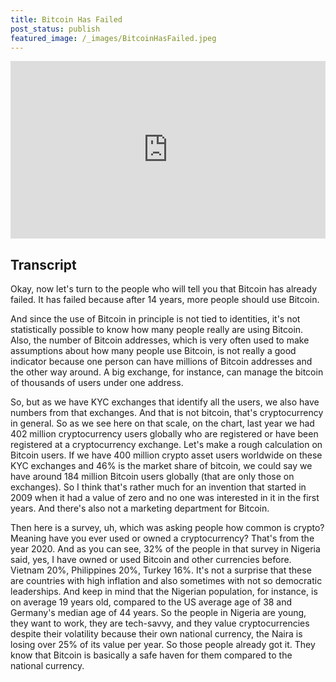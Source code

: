 ```yaml
---
title: Bitcoin Has Failed
post_status: publish
featured_image: /_images/BitcoinHasFailed.jpeg
---
```


<div style="padding:56.25% 0 0 0;position:relative;"><iframe src="https://player.vimeo.com/video/847253598?badge=0&amp;autopause=0&amp;player_id=0&amp;app_id=58479" frameborder="0" allow="autoplay; fullscreen; picture-in-picture" allowfullscreen style="position:absolute;top:0;left:0;width:100%;height:100%;" title="025 Bitcoin Has Failed"></iframe></div>

<div style="margin-bottom:30px;"></div>

## Transcript

Okay, now let's turn to the people who will tell you that Bitcoin has already failed. It has failed because after 14 years, more people should use Bitcoin. 

And since the use of Bitcoin in principle is not tied to identities, it's not statistically possible to know how many people really are using Bitcoin. Also, the number of Bitcoin addresses, which is very often used to make assumptions about how many people use Bitcoin, is not really a good indicator because one person can have millions of Bitcoin addresses and the other way around. A big exchange, for instance, can manage the bitcoin of thousands of users under one address. 

So, but as we have KYC exchanges that identify all the users, we also have numbers from that exchanges. And that is not bitcoin, that's cryptocurrency in general. So as we see here on that scale, on the chart, last year we had 402 million cryptocurrency users globally who are registered or have been registered at a cryptocurrency exchange. Let's make a rough calculation on Bitcoin users. If we have 400 million crypto asset users worldwide on these KYC exchanges and 46% is the market share of bitcoin, we could say we have around 184 million Bitcoin users globally (that are only those on exchanges). So I think that's rather much for an invention that started in 2009 when it had a value of zero and no one was interested in it in the first years. And there's also not a marketing department for Bitcoin. 

Then here is a survey, uh, which was asking people how common is crypto? Meaning have you ever used or owned a cryptocurrency? That's from the year 2020. And as you can see, 32% of the people in that survey in Nigeria said, yes, I have owned or used Bitcoin and other currencies before. Vietnam 20%, Philippines 20%, Turkey 16%. It's not a surprise that these are countries with high inflation and also sometimes with not so democratic leaderships. And keep in mind that the Nigerian population, for instance, is on average 19 years old, compared to the US  average age of 38 and Germany's median age of 44 years. So the people in Nigeria are young, they want to work, they are tech-savvy, and they value cryptocurrencies despite their volatility because their own national currency, the Naira is losing over 25% of its value per year. So those people already got it. They know that Bitcoin is basically a safe haven for them compared to the national currency.
